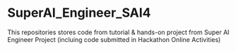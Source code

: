 # SuperAI_Engineer_SAI4
This repositories stores code from tutorial &amp; hands-on project  from Super AI Engineer Project (incluing code submitted in Hackathon Online Activities)
